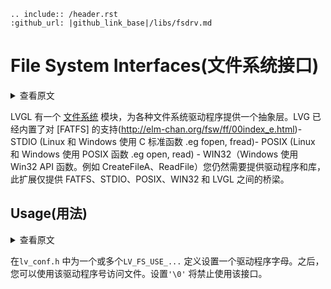 ```eval_rst
.. include:: /header.rst 
:github_url: |github_link_base|/libs/fsdrv.md
```

# File System Interfaces(文件系统接口)

<details>
<summary>查看原文</summary>
<p>

LVGL has a [File system](https://docs.lvgl.io/master/overview/file-system.html) module to provides an abstraction layer for various file system drivers.

LVG has build in support for
- [FATFS](http://elm-chan.org/fsw/ff/00index_e.html)
- STDIO (Linux and Windows using C standard function .e.g fopen, fread)
- POSIX (Linux and Windows using POSIX function .e.g open, read)
- WIN32 (Windows using Win32 API function .e.g CreateFileA, ReadFile)

You still need to provide the drivers and libraries, this extensions provide only the bridge between FATFS, STDIO, POSIX, WIN32 and LVGL.

</p>
</details>


LVGL 有一个 [文件系统](https://docs.lvgl.io/master/overview/file-system.html) 模块，为各种文件系统驱动程序提供一个抽象层。LVG 已经内置了对 [FATFS] 的支持(http://elm-chan.org/fsw/ff/00index_e.html)- STDIO (Linux 和 Windows 使用 C 标准函数 .eg fopen, fread)- POSIX (Linux 和 Windows 使用 POSIX 函数 .eg open, read) - WIN32（Windows 使用 Win32 API 函数。例如 CreateFileA、ReadFile）您仍然需要提供驱动程序和库，此扩展仅提供 FATFS、STDIO、POSIX、WIN32 和 LVGL 之间的桥梁。

## Usage(用法)

<details>
<summary>查看原文</summary>
<p>

In `lv_conf.h` set a driver letter for one or more `LV_FS_USE_...` define(s). After that you can access files using that driver letter. Setting `'\0'` will disable use of that interface.  

</p>
</details>

在`lv_conf.h` 中为一个或多个`LV_FS_USE_...` 定义设置一个驱动程序字母。之后，您可以使用该驱动程序号访问文件。设置`'\0'` 将禁止使用该接口。
